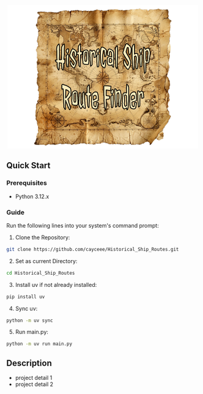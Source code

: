<div align = "center">
<img src="assets/ship_logo.png" width = "500"/>
</div>

## Quick Start
### Prerequisites

- Python 3.12.x

### Guide
Run the following lines into your system's command prompt:
1. Clone the Repository:
```bash
git clone https://github.com/cayceee/Historical_Ship_Routes.git
```
2. Set as current Directory:
```bash
cd Historical_Ship_Routes
```
3. Install uv if not already installed:
```bash
pip install uv
```
4. Sync uv:
```bash
python -m uv sync
```
5. Run main.py:
```bash
python -m uv run main.py
```
## Description
- project detail 1
- project detail 2
